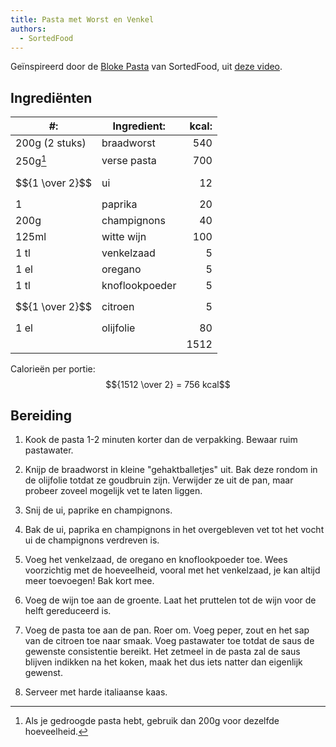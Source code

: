 ```yaml
---
title: Pasta met Worst en Venkel
authors:
  - SortedFood
---
```


Geïnspireerd door de [Bloke Pasta](https://sortedfood.com/recipe/12543) van SortedFood, uit [deze video](https://www.youtube.com/watch?v=PQiO1wgv94k).

## Ingrediënten

| #:              | Ingredient:    | kcal: |
| --------------- | -------------- | ----: |
| 200g (2 stuks)  | braadworst     |   540 |
| 250g[^1]        | verse pasta    |   700 |
| $${1 \over 2}$$ | ui             |    12 |
| 1               | paprika        |    20 |
| 200g            | champignons    |    40 |
| 125ml           | witte wijn     |   100 |
| 1 tl            | venkelzaad     |     5 |
| 1 el            | oregano        |     5 |
| 1 tl            | knoflookpoeder |     5 |
| $${1 \over 2}$$ | citroen        |     5 |
| 1 el            | olijfolie      |    80 |
|                 |                |  1512 |

[^1]: Als je gedroogde pasta hebt, gebruik dan 200g voor dezelfde hoeveelheid.

Calorieën per portie: $${1512 \over 2} = 756 kcal$$

## Bereiding

1. Kook de pasta 1-2 minuten korter dan de verpakking. Bewaar ruim pastawater.

1. Knijp de braadworst in kleine "gehaktballetjes" uit. Bak deze rondom in de olijfolie totdat ze goudbruin zijn. Verwijder ze uit de pan, maar probeer zoveel mogelijk vet te laten liggen.

1. Snij de ui, paprike en champignons.

1. Bak de ui, paprika en champignons in het overgebleven vet tot het vocht ui de champignons verdreven is.

1. Voeg het venkelzaad, de oregano en knoflookpoeder toe. Wees voorzichtig met de hoeveelheid, vooral met het venkelzaad, je kan altijd meer toevoegen! Bak kort mee.

1. Voeg de wijn toe aan de groente. Laat het pruttelen tot de wijn voor de helft gereduceerd is.

1. Voeg de pasta toe aan de pan. Roer om. Voeg peper, zout en het sap van de citroen toe naar smaak. Voeg pastawater toe totdat de saus de gewenste consistentie bereikt. Het zetmeel in de pasta zal de saus blijven indikken na het koken, maak het dus iets natter dan eigenlijk gewenst.

1. Serveer met harde italiaanse kaas.
